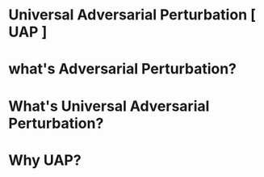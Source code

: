 # Universal Adversarial Perturbation [ UAP ]

# what's Adversarial Perturbation?

# What's Universal Adversarial Perturbation?

# Why UAP?
